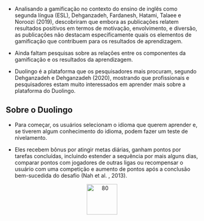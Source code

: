* Analisando a gamificação no contexto do ensino de inglês como segunda língua (ESL), Dehganzadeh, Fardanesh, Hatami, Talaee e Noroozi (2019), descobriram que embora as publicações relatem resultados positivos em termos de motivação, envolvimento, e diversão, as publicações não destacam especificamente quais os elementos de gamificação que contribuem para os resultados de aprendizagem.

* Ainda faltam pesquisas sobre as relações entre os componentes da gamificação e os resultados da aprendizagem.

* Duolingo é a plataforma que os pesquisadores mais procuram, segundo Dehganzadeh e Dehganzadeh (2020), mostrando que profissionais e pesquisadores estam muito interessados ​​em aprender mais sobre a plataforma do Duolingo.

## Sobre o Duolingo

* Para começar, os usuários selecionam o idioma que querem aprender e, se tiverem algum conhecimento do idioma, podem fazer um teste de nivelamento.

* Eles recebem bônus por atingir metas diárias, ganham pontos por tarefas concluídas, incluindo estender a sequência por mais alguns dias, comparar pontos com jogadores de outras ligas ou recompensar o usuário com uma competição e aumento de pontos após a conclusão bem-sucedida do desafio (Nah et al. , 2013).

<div align="center">
    <img src="https://github.com/user-attachments/assets/f775928a-b8ce-4161-ac95-bb59f85df74a" alt="80" height="80">
</div>
